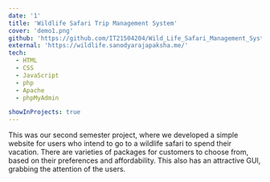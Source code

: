 ```yaml
---
date: '1'
title: 'Wildlife Safari Trip Management System'
cover: 'demo1.png'
github: 'https://github.com/IT21504204/Wild_Life_Safari_Management_System'
external: 'https://wildlife.sanodyarajapaksha.me/'
tech:
  - HTML
  - CSS
  - JavaScript
  - php 
  - Apache
  - phpMyAdmin

showInProjects: true
---
```


This was our second semester project, where we developed a simple website for users who intend to go to a wildlife safari to spend their vacation. There are varieties of packages for customers to choose from, based on their preferences and affordability. This also has an attractive GUI, grabbing the attention of the users.

<!-- Inspired by Clever Programmer's [Youtube Channel](https://www.youtube.com/channel/UCqrILQNl5Ed9Dz6CGMyvMTQ). -->
